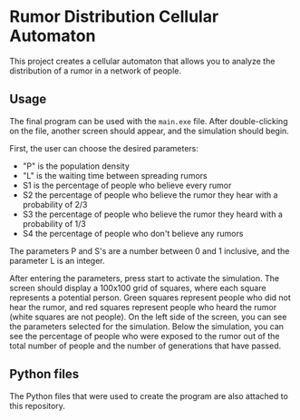 # Rumor Distribution Cellular Automaton

This project creates a cellular automaton that allows you to analyze the distribution of a rumor in a network of people.

## Usage

The final program can be used with the `main.exe` file. After double-clicking on the file, another screen should appear, and the simulation should begin. 

First, the user can choose the desired parameters:
- "P" is the population density
- "L" is the waiting time between spreading rumors
- S1 is the percentage of people who believe every rumor
- S2 the percentage of people who believe the rumor they hear with a probability of 2/3
- S3 the percentage of people who believe the rumor they heard with a probability of 1/3
- S4 the percentage of people who don't believe any rumors

The parameters P and S's are a number between 0 and 1 inclusive, and the parameter L is an integer.

After entering the parameters, press start to activate the simulation. The screen should display a 100x100 grid of squares, where each square represents a potential person. Green squares represent people who did not hear the rumor, and red squares represent people who heard the rumor (white squares are not people). On the left side of the screen, you can see the parameters selected for the simulation. Below the simulation, you can see the percentage of people who were exposed to the rumor out of the total number of people and the number of generations that have passed.

## Python files
The Python files that were used to create the program are also attached to this repository.
